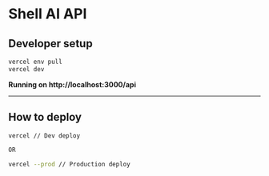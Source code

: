 # Shell AI API

## Developer setup

```bash
vercel env pull
vercel dev
```

**Running on http://localhost:3000/api**

---

## How to deploy

```bash
vercel // Dev deploy

OR

vercel --prod // Production deploy
```
